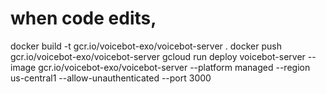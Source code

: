 # when code edits,
docker build -t gcr.io/voicebot-exo/voicebot-server .
docker push gcr.io/voicebot-exo/voicebot-server
gcloud run deploy voicebot-server --image gcr.io/voicebot-exo/voicebot-server --platform managed --region us-central1 --allow-unauthenticated --port 3000
